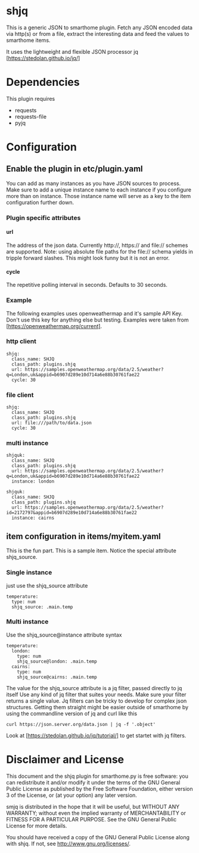 # shjq

This is a generic JSON to smarthome plugin. Fetch any JSON encoded
data via http(s) or from a file, extract the interesting data and feed
the values to smarthome items.

It uses the lightweight and flexible JSON processor jq [https://stedolan.github.io/jq/]

# Dependencies

This plugin requires
- requests
- requests-file
- pyjq 

# Configuration

## Enable the plugin in etc/plugin.yaml

You can add as many instances as you have JSON sources to process. Make sure to add a 
unique instance name to each instance if you configure more than on instance. Those
instance name will serve as a key to the item configuration further down.

### Plugin specific attributes
#### url

The address of the json data. Currently http://, https:// and file:// schemes are supported.
Note: using absolute file paths for the file:// schema yields in tripple forward slashes. This
might look funny but it is not an error.

#### cycle

The repetitive polling interval in seconds. Defaults to 30 seconds.

### Example

The following examples uses openweathermap and it's sample API Key. Don't use this key for anything else
but testing.  Examples were taken from
[https://openweathermap.org/current].

### http client

    shjq:
      class_name: SHJQ
      class_path: plugins.shjq
      url: https://samples.openweathermap.org/data/2.5/weather?q=London,uk&appid=b6907d289e10d714a6e88b30761fae22
      cycle: 30

### file client

    shjq:
      class_name: SHJQ
      class_path: plugins.shjq
      url: file:///path/to/data.json
      cycle: 30

### multi instance
    shjquk:
      class_name: SHJQ
      class_path: plugins.shjq
      url: https://samples.openweathermap.org/data/2.5/weather?q=London,uk&appid=b6907d289e10d714a6e88b30761fae22
      instance: london

    shjquk:
      class_name: SHJQ
      class_path: plugins.shjq
      url: https://samples.openweathermap.org/data/2.5/weather?id=2172797&appid=b6907d289e10d714a6e88b30761fae22
      instance: cairns


## item configuration in items/myitem.yaml
This is the fun part. This is a sample item. Notice the special attribute shjq_source.

### Single instance
just use the shjq_source attribute

    temperature:
      type: num
      shjq_source: .main.temp

### Multi instance
Use the shjq_source@instance attribute syntax

    temperature:
      london:
        type: num
        shjq_source@london: .main.temp
      cairns:
        type: num
        shjq_source@cairns: .main.temp

The value for the shjq_source attribute is a jq filter, passed directly to jq itself
Use any kind of jq filter that suites your needs. Make sure your filter returns a single value.
Jq filters can be tricky to develop for complex json structures. Getting them straight might be easier
outside of smarthome by using the commandline version of jq and curl like this

    curl https://json.server.org/data.json | jq -f '.object'

Look at [https://stedolan.github.io/jq/tutorial/] to get startet with jq filters.

# Disclaimer and License
This document and the shjq plugin for smarthome.py is free software:
you can redistribute it and/or modify it under the terms of the 
GNU General Public License as published by
the Free Software Foundation, either version 3 of the License, or
(at your option) any later version.

smjq is distributed in the hope that it will be useful,
but WITHOUT ANY WARRANTY; without even the implied warranty of
MERCHANTABILITY or FITNESS FOR A PARTICULAR PURPOSE.  See the
GNU General Public License for more details.

You should have received a copy of the GNU General Public License
along with shjq. If not, see <http://www.gnu.org/licenses/>.
